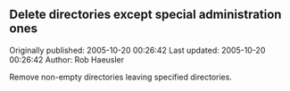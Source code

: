 ## Delete directories except special administration ones 
Originally published: 2005-10-20 00:26:42 
Last updated: 2005-10-20 00:26:42 
Author: Rob Haeusler 
 
Remove non-empty directories leaving specified directories.